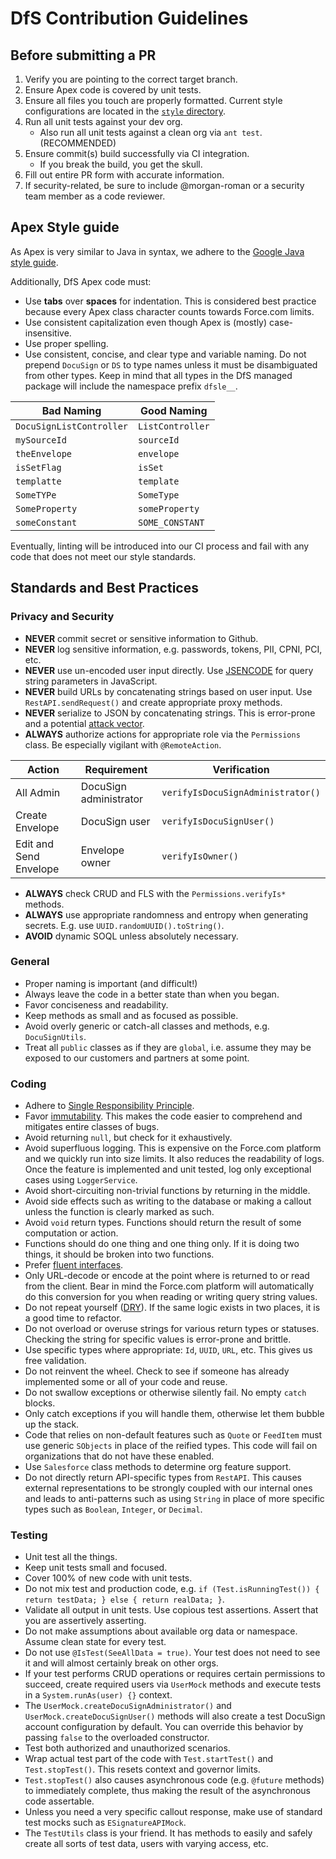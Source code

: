 # DfS Contribution Guidelines

## Before submitting a PR
1. Verify you are pointing to the correct target branch.
2. Ensure Apex code is covered by unit tests.
2. Ensure all files you touch are properly formatted. Current style configurations are located in the [`style` directory](https://github.docusignhq.com/Integrations/Salesforce/tree/master/style).  
3. Run all unit tests against your dev org.
    - Also run all unit tests against a clean org via `ant test`. (RECOMMENDED)
4. Ensure commit(s) build successfully via CI integration.
    - If you break the build, you get the skull.
5. Fill out entire PR form with accurate information.
6. If security-related, be sure to include @morgan-roman or a security team member as a code reviewer.

## Apex Style guide
As Apex is very similar to Java in syntax, we adhere to the [Google Java style guide](https://google.github.io/styleguide/javaguide.html).

Additionally, DfS Apex code must:
- Use **tabs** over **spaces** for indentation. This is considered best practice because every Apex class character counts towards Force.com limits.
- Use consistent capitalization even though Apex is (mostly) case-insensitive.
- Use proper spelling.
- Use consistent, concise, and clear type and variable naming. Do not prepend `DocuSign` or `DS` to type names unless it must be disambiguated from other types. Keep in mind that all types in the DfS managed package will include the namespace prefix `dfsle__`.

| Bad Naming | Good Naming |
| --- | ---- |
| `DocuSignListController` | `ListController` |
| `mySourceId` | `sourceId` |
| `theEnvelope` | `envelope` |
| `isSetFlag` | `isSet` |
| `templatte` | `template` |
| `SomeTYPe` | `SomeType` |
| `SomeProperty` | `someProperty` |
| `someConstant` | `SOME_CONSTANT` |

Eventually, linting will be introduced into our CI process and fail with any code that does not meet our style standards. 

## Standards and Best Practices

### Privacy and Security
- **NEVER** commit secret or sensitive information to Github.
- **NEVER** log sensitive information, e.g. passwords, tokens, PII, CPNI, PCI, etc.
- **NEVER** use un-encoded user input directly. Use [JSENCODE](https://developer.salesforce.com/page/Secure_Coding_Cross_Site_Scripting#Built_in_Auto_Encoding) for query string parameters in JavaScript.
- **NEVER** build URLs by concatenating strings based on user input. Use `RestAPI.sendRequest()` and create appropriate proxy methods. 
- **NEVER** serialize to JSON by concatenating strings. This is error-prone and a potential [attack vector](https://www.owasp.org/index.php/AJAX_Security_Cheat_Sheet#Avoid_building_XML_or_JSON_dynamically).
- **ALWAYS** authorize actions for appropriate role via the `Permissions` class. Be especially vigilant with `@RemoteAction`.

|Action|Requirement|Verification|
|------|----------|-----|
|All Admin|DocuSign administrator|`verifyIsDocuSignAdministrator()`|
|Create Envelope|DocuSign user|`verifyIsDocuSignUser()`|
|Edit and Send Envelope|Envelope owner|`verifyIsOwner()`|

- **ALWAYS** check CRUD and FLS with the `Permissions.verifyIs*` methods.    
- **ALWAYS** use appropriate randomness and entropy when generating secrets. E.g. use `UUID.randomUUID().toString()`.
- **AVOID** dynamic SOQL unless absolutely necessary.

### General
- Proper naming is important (and difficult!)
- Always leave the code in a better state than when you began.
- Favor conciseness and readability.
- Keep methods as small and as focused as possible.
- Avoid overly generic or catch-all classes and methods, e.g. `DocuSignUtils`.
- Treat all `public` classes as if they are `global`, i.e. assume they may be exposed to our customers and partners at some point.
 
### Coding 
- Adhere to [Single Responsibility Principle](https://en.wikipedia.org/wiki/Single_responsibility_principle).
- Favor [immutability](https://en.wikipedia.org/wiki/Immutable_object). This makes the code easier to comprehend and mitigates entire classes of bugs.
- Avoid returning `null`, but check for it exhaustively.
- Avoid superfluous logging. This is expensive on the Force.com platform and we quickly run into size limits. It also reduces the readability of logs.
Once the feature is implemented and unit tested, log only exceptional cases using `LoggerService`.
- Avoid short-circuiting non-trivial functions by returning in the middle.
- Avoid side effects such as writing to the database or making a callout unless the function is clearly marked as such.
- Avoid `void` return types. Functions should return the result of some computation or action.
- Functions should do one thing and one thing only. If it is doing two things, it should be broken into two functions.
- Prefer [fluent interfaces](https://en.wikipedia.org/wiki/Fluent_interface).
- Only URL-decode or encode at the point where is returned to or read from the client. Bear in mind the Force.com platform will automatically do this conversion for you when reading or writing query string values.
- Do not repeat yourself ([DRY](https://en.wikipedia.org/wiki/Don't_repeat_yourself)). If the same logic exists in two places, it is a good time to refactor. 
- Do not overload or overuse strings for various return types or statuses. Checking the string for specific values is error-prone and brittle.
- Use specific types where appropriate: `Id`, `UUID`, `URL`, etc. This gives us free validation.
- Do not reinvent the wheel. Check to see if someone has already implemented some or all of your code and reuse.
- Do not swallow exceptions or otherwise silently fail. No empty `catch` blocks.
- Only catch exceptions if you will handle them, otherwise let them bubble up the stack.
- Code that relies on non-default features such as `Quote` or `FeedItem` must use generic `SObjects` in place of the reified types. This code will fail on organizations that do not have these enabled.
- Use `Salesforce` class methods to determine org feature support.
- Do not directly return API-specific types from `RestAPI`. This causes external representations to be strongly coupled with our internal ones and leads to anti-patterns such as using `String` in place of more specific types such as `Boolean`, `Integer`, or `Decimal`.

### Testing
- Unit test all the things.
- Keep unit tests small and focused.
- Cover 100% of new code with unit tests.
- Do not mix test and production code, e.g. `if (Test.isRunningTest()) { return testData; } else { return realData; }`.
- Validate all output in unit tests. Use copious test assertions. Assert that you are assertively asserting.
- Do not make assumptions about available org data or namespace. Assume clean state for every test.
- Do not use `@IsTest(SeeAllData = true)`. Your test does not need to see it and will almost certainly break on other orgs. 
- If your test performs CRUD operations or requires certain permissions to succeed, create required users via `UserMock` methods and execute tests in a `System.runAs(user) {}` context.
- The `UserMock.createDocuSignAdministrator()` and `UserMock.createDocuSignUser()` methods will also create a test DocuSign account configuration by default. You can override this behavior by passing `false` to the overloaded constructor.
- Test both authorized and unauthorized scenarios.
- Wrap actual test part of the code with `Test.startTest()` and `Test.stopTest()`. This resets context and governor limits.
- `Test.stopTest()` also causes asynchronous code (e.g. `@future` methods) to immediately complete, thus making the result of the asynchronous code assertable.
- Unless you need a very specific callout response, make use of standard test mocks such as `ESignatureAPIMock`.
- The `TestUtils` class is your friend. It has methods to easily and safely create all sorts of test data, users with varying access, 
etc.
